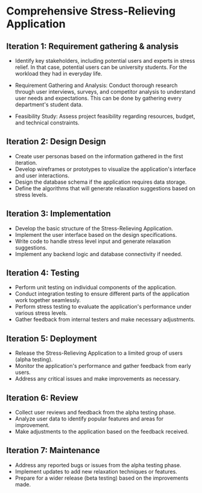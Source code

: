 
# Comprehensive Stress-Relieving Application



## Iteration 1: Requirement gathering & analysis

- Identify key stakeholders, including potential users and experts in stress relief. In that case, potential users can be university students. For the workload they had in everyday life.

- Requirement Gathering and Analysis: Conduct thorough research through user interviews, surveys, and competitor analysis to understand user needs and expectations. This can be done by gathering every department's student data.

- Feasibility Study: Assess project feasibility regarding resources, budget, and technical constraints.




## Iteration 2: Design Design
- Create user personas based on the information gathered in the first iteration.
- Develop wireframes or prototypes to visualize the application's interface and user interactions.
- Design the database schema if the application requires data storage.
- Define the algorithms that will generate relaxation suggestions based on stress levels.

## Iteration 3: Implementation


- Develop the basic structure of the Stress-Relieving Application.
- Implement the user interface based on the design specifications.
- Write code to handle stress level input and generate relaxation suggestions.
- Implement any backend logic and database connectivity if needed.


## Iteration 4: Testing

- Perform unit testing on individual components of the application.
- Conduct integration testing to ensure different parts of the application work together seamlessly.
- Perform stress testing to evaluate the application's performance under various stress levels.
- Gather feedback from internal testers and make necessary adjustments.



## Iteration 5: Deployment

- Release the Stress-Relieving Application to a limited group of users (alpha testing).
- Monitor the application's performance and gather feedback from early users.
- Address any critical issues and make improvements as necessary.

## Iteration 6: Review

- Collect user reviews and feedback from the alpha testing phase.
- Analyze user data to identify popular features and areas for improvement.
- Make adjustments to the application based on the feedback received.

## Iteration 7: Maintenance
- Address any reported bugs or issues from the alpha testing phase.
- Implement updates to add new relaxation techniques or features.
- Prepare for a wider release (beta testing) based on the improvements made.


